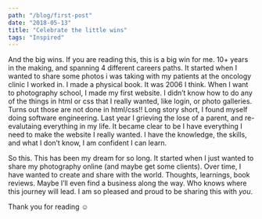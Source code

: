 ```yaml
---
path: "/blog/first-post"
date: "2018-05-13"
title: "Celebrate the little wins"
tags: "Inspired"
---
```


And the big wins.  If you are reading this, this is a big win for me.  10+ years in the making, and spanning 4 different careers paths.  It started when I wanted to share some photos i was taking with my patients at the oncology clinic I worked in.  I made a physical book.  It was 2006 I think.  When I want to photography school, I made my first website.  I didn’t know how to do any of the things in html or css that I really wanted, like login, or photo galleries.  Turns out those are not done in html/css!!  Long story short, I found myself doing software engineering.  Last year I grieving the lose of a parent, and re-evalutaing everything in my life.  It became clear to be I have everything I need to make the website I really wanted.  I have the knowledge, the skills, and what I don’t know, I am confident I can learn.

So this.  This has been my dream for so long.  It started when I just wanted to share my photography online (and maybe get some clients).  Over time, I have wanted to create and share with the world.  Thoughts, learnings, book reviews.  Maybe I’ll even find a business along the way.  Who knows where this journey will lead.   I am so pleased and proud to be sharing this with _you_.

Thank you for reading ☺️